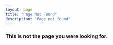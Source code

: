 ```yaml
---
layout: page
title: "Page Not Found"
description: "Page not found"
---  
```


### This is not the page you were looking for.

